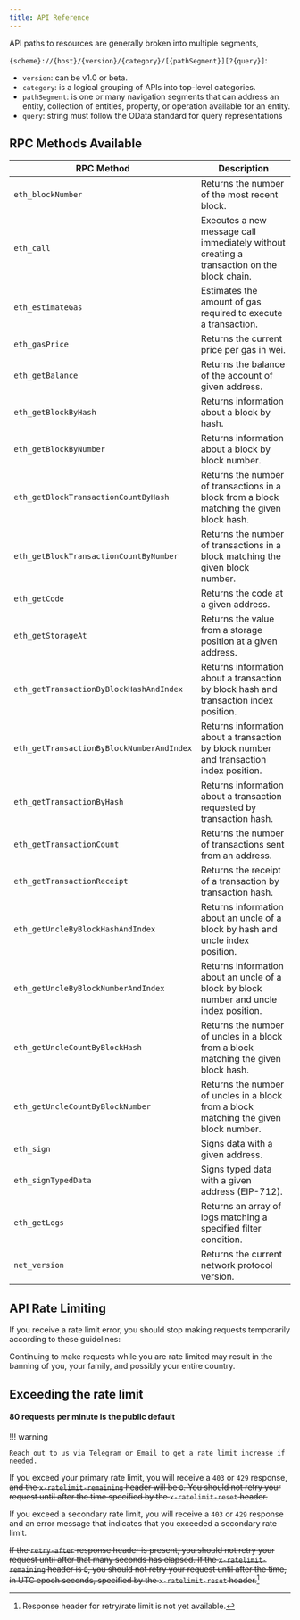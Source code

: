 ```yaml
---
title: API Reference
---
```


API paths to resources are generally broken into multiple segments,

`{scheme}://{host}/{version}/{category}/[{pathSegment}][?{query}]`:

- `version`: can be v1.0 or beta.
- `category`: is a logical grouping of APIs into top-level categories.
- `pathSegment`: is one or many navigation segments that can address an entity, collection of entities, property, or operation available for an entity.
- `query`: string must follow the OData standard for query representations

## RPC Methods Available

| RPC Method                                   | Description                                                                                   |
|----------------------------------------------|-----------------------------------------------------------------------------------------------|
| `eth_blockNumber`                            | Returns the number of the most recent block.                                                  |
| `eth_call`                                   | Executes a new message call immediately without creating a transaction on the block chain.    |
| `eth_estimateGas`                            | Estimates the amount of gas required to execute a transaction.                               |
| `eth_gasPrice`                               | Returns the current price per gas in wei.                                                     |
| `eth_getBalance`                             | Returns the balance of the account of given address.                                          |
| `eth_getBlockByHash`                         | Returns information about a block by hash.                                                    |
| `eth_getBlockByNumber`                       | Returns information about a block by block number.                                            |
| `eth_getBlockTransactionCountByHash`        | Returns the number of transactions in a block from a block matching the given block hash.     |
| `eth_getBlockTransactionCountByNumber`      | Returns the number of transactions in a block matching the given block number.                |
| `eth_getCode`                                | Returns the code at a given address.                                                          |
| `eth_getStorageAt`                           | Returns the value from a storage position at a given address.                                 |
| `eth_getTransactionByBlockHashAndIndex`     | Returns information about a transaction by block hash and transaction index position.         |
| `eth_getTransactionByBlockNumberAndIndex`   | Returns information about a transaction by block number and transaction index position.       |
| `eth_getTransactionByHash`                  | Returns information about a transaction requested by transaction hash.                        |
| `eth_getTransactionCount`                   | Returns the number of transactions sent from an address.                                      |
| `eth_getTransactionReceipt`                 | Returns the receipt of a transaction by transaction hash.                                     |
| `eth_getUncleByBlockHashAndIndex`           | Returns information about an uncle of a block by hash and uncle index position.               |
| `eth_getUncleByBlockNumberAndIndex`         | Returns information about an uncle of a block by block number and uncle index position.       |
| `eth_getUncleCountByBlockHash`              | Returns the number of uncles in a block from a block matching the given block hash.           |
| `eth_getUncleCountByBlockNumber`            | Returns the number of uncles in a block from a block matching the given block number.         |
| `eth_sign`                                  | Signs data with a given address.                                                               |
| `eth_signTypedData`                         | Signs typed data with a given address (EIP-712).                                               |
| `eth_getLogs`                               | Returns an array of logs matching a specified filter condition.                                |
| `net_version`                               | Returns the current network protocol version.                                                  |


## API Rate Limiting

If you receive a rate limit error, you should stop making requests temporarily according to these guidelines:


Continuing to make requests while you are rate limited may result in the banning of you, your family, and possibly your entire country.

## Exceeding the rate limit


#### 80 requests per minute is the public default

!!! warning

    Reach out to us via Telegram or Email to get a rate limit increase if needed.


If you exceed your primary rate limit, you will receive a `403` or `429` response, ~~and the `x-ratelimit-remaining` header will be `0`. You should not retry your request until after the time specified by the `x-ratelimit-reset` header.~~

If you exceed a secondary rate limit, you will receive a `403` or `429` response and an error message that indicates that you exceeded a secondary rate limit. 

~~If the `retry-after` response header is present, you should not retry your request until after that many seconds has elapsed. If the `x-ratelimit-remaining` header is `0`, you should not retry your request until after the time, in UTC epoch seconds, specified by the `x-ratelimit-reset` header.~~[^1]

[^1]: Response header for retry/rate limit is not yet available.

<!-- @private 
- If the `retry-after` response header is present, you should not retry your request until after that many seconds has elapsed.
- If the `x-ratelimit-remaining` header is `0`, you should not make another request until after the time specified by the `x-ratelimit-reset` header. The `x-ratelimit-reset` header is in UTC epoch seconds.
- Otherwise, wait for at least one minute before retrying. If your request continues to fail due to a secondary rate limit, wait for an exponentially increasing amount of time between retries, and throw an error after a specific number of retries.

## Checking the status of your rate limit

You can use the headers that are sent with each response to determine the current status of your primary rate limit.

| Header name             | Description                                                                  |
| ----------------------- | ---------------------------------------------------------------------------- |
| `x-ratelimit-limit`     | The maximum number of requests that you can make per hour                    |
| `x-ratelimit-remaining` | The number of requests remaining in the current rate limit window            |
| `x-ratelimit-used`      | The number of requests you have made in the current rate limit window        |
| `x-ratelimit-reset`     | The time at which the current rate limit window resets, in UTC epoch seconds |
| `x-ratelimit-resource`  | The rate limit resource that the request counted against.                    |

You can also call the `GET /rate_limit` endpoint to check your rate limit. Calling this endpoint does not count against your primary rate limit, but it can count against your secondary rate limit. For more information, see "[REST API endpoints for rate limits](https://docs.github.com/en/rest/rate-limit/rate-limit)." When possible, you should use the rate limit response headers instead of calling the API to check your rate limit.

There is not a way to check the status of your secondary rate limit.

## Exceeding the rate limit

If you exceed your primary rate limit, you will receive a `403` or `429` response, and the `x-ratelimit-remaining` header will be `0`. You should not retry your request until after the time specified by the `x-ratelimit-reset` header.

If you exceed a secondary rate limit, you will receive a `403` or `429` response and an error message that indicates that you exceeded a secondary rate limit. If the `retry-after` response header is present, you should not retry your request until after that many seconds has elapsed. If the `x-ratelimit-remaining` header is `0`, you should not retry your request until after the time, in UTC epoch seconds, specified by the `x-ratelimit-reset` header. Otherwise, wait for at least one minute before retrying. If your request continues to fail due to a secondary rate limit, wait for an exponentially increasing amount of time between retries, and throw an error after a specific number of retries.

Continuing to make requests while you are rate limited may result in the banning of you, your family, and possibly your entire country.
-->